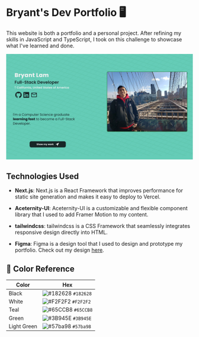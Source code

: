# Bryant's Dev Portfolio 🖥️

This website is both a portfolio and a personal project. After refining my skills in JavaScript and TypeScript, I took on this challenge to showcase what I've learned and done.

![demo](https://github.com/bryant-lam/dev-portfolio/blob/master/public/portfolio_demo.jpg)


## Technologies Used

- **Next.js**: Next.js is a React Framework that improves performance for static site generation and makes it easy to deploy to Vercel.

- **Aceternity-UI**: Aceternity-UI is a customizable and flexible component library that I used to add Framer Motion to my content. 

- **tailwindcss**: tailwindcss is a CSS Framework that seamlessly integrates responsive design directly into HTML.

- **Figma**: Figma is a design tool that I used to design and prototype my portfolio. Check out my design [here](https://github.com/bryant-lam/dev-portfolio/tree/master/design).

## 🎨 Color Reference

| Color          | Hex                                                                |
| -------------- | ------------------------------------------------------------------ |
| Black          | ![#182628](https://via.placeholder.com/10/182628?text=+) `#182628` |
| White          | ![#F2F2F2](https://via.placeholder.com/10/F2F2F2?text=+) `#F2F2F2` |
| Teal           | ![#65CCB8](https://via.placeholder.com/10/65CCB8?text=+) `#65CCB8` |
| Green          | ![#3B945E](https://via.placeholder.com/10/3B945E?text=+) `#3B945E` |
| Light Green    | ![#57ba98](https://via.placeholder.com/10/57ba98?text=+) `#57ba98` |
